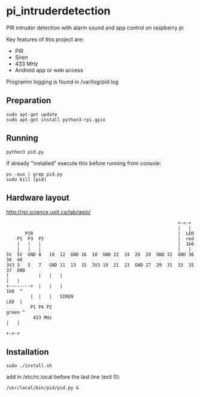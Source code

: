 # pi_intruderdetection
PIR intruder detection with alarm sound and app control on raspberry pi

Key features of this project are:
* PIR
* Siren
* 433 MHz
* Android app or web access

Programm logging is found in /var/log/pid.log

## Preparation
```
sudo apt-get update
sudo apt-get install python3-rpi.gpio
```

## Running
```
python3 pid.py
```

If already "installed" execute this before running from console:
```
ps -aux | grep pid.py
sudo kill [pid]
```

## Hardware layout
http://rpi.science.uoit.ca/lab/gpio/
```
                                                                +-<-+
                                                                |   |
       PIR                                                      |  LED
    P1  P3  P2                                                  |  red
    |   |   |                                                   |  1k0
    |   |   |                                                   |   |
5V  5V  GND 8   10  12  GND 16  18  GND 22  24  26  28  GND 32  GND 36  38  40
3V3 3   5   7   GND 11  13  15  3V3 19  21  23  GND 27  29  31  33  35  37  GND
|           |   |   |                                                   |   |
+--------+  |   |   |                                                  1k0  ^
         |  |   |   SIREN                                              LED  |
         P1 P4 P2                                                     green ^
          433 MHz                                                       |   |
                                                                        +->-+
```

## Installation
```
sudo ./install.sh
```

add in /etc/rc.local before the last line (exit 0):
```
/usr/local/bin/pid/pid.py &
```
